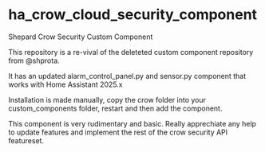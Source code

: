 # ha_crow_cloud_security_component
Shepard Crow Security Custom Component

This repository is a re-vival of the deleteted custom component repository from @shprota.

It has an updated alarm_control_panel.py and sensor.py component that works with Home Assistant 2025.x

Installation is made manually, copy the crow folder into your custom_components folder, restart and then add the component.

This component is very rudimentary and basic. Really apprechiate any help to update features and implement the rest of the crow security API featureset.
